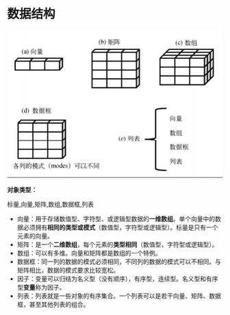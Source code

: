 # 数据结构

![](/assets/import.png)

**对象类型：**

标量,向量,矩阵,数组,数据框,列表

* 向量：用于存储数值型、字符型、或逻辑型数据的**一维数组**。单个向量中的数据必须拥有**相同的类型或模式**（数值型，字符型或逻辑型）。标量是只有一个元素的向量。
* 矩阵：是一个**二维数组**，每个元素的**类型相同**（数值型，字符型或逻辑型）。
* 数组：可以有多维。向量和矩阵都是数组的一个特例。
* 数据框：同一列的数据的模式必须相同，不同列的数据的模式可以不相同。与矩阵相比，数据的模式要求比较宽松。
* 因子：变量可以归结为名义型（没有顺序），有序型，连续型。名义型和有序型**变量**称为因子。
* 列表：列表就是一些对象的有序集合。一个列表可以是若干向量、矩阵、数据框，甚至其他列表的组合。



